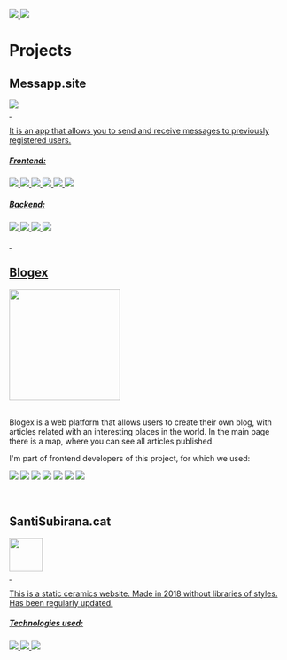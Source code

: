 <p>
  <a href="https://www.linkedin.com/in/oriol-garcia-almirall-18164b242/">
    <img src="https://img.shields.io/badge/linkedin-%230077B5.svg?style=flat&logo=linkedin&logoColor=white">
  </a>
  <img src="https://img.shields.io/badge/oriolgalm@gmail.com-c14438?style=flat-square&logo=Gmail&logoColor=white">
</p>
<h1>Projects</h1>
<h2>Messapp.site</h2>

<div>
<a href="https://messapp.site">
  <img src="https://messapp.site/assets/img/msglogo.jpg"
</a>
</div>
&nbsp;
<p>It is an app that allows you to send and receive messages to previously registered users.</p>
<h5>Frontend: </h5>
<p>
  <img src="https://img.shields.io/badge/html5-%23E34F26.svg?style=flat&logo=html5&logoColor=white">
  <img src="https://img.shields.io/badge/Sass-CC6699?style=flat&logo=sass&logoColor=white">
  <img src="https://img.shields.io/badge/bootstrap-%23563D7C.svg?style=flat&logo=bootstrap&logoColor=white">
  <img src="https://img.shields.io/badge/javascript-%23323330.svg?style=flat&logo=javascript&logoColor=%23F7DF1E">
  <img src="https://img.shields.io/badge/typescript-%23007ACC.svg?style=flat&logo=typescript&logoColor=white">
  <img src="https://img.shields.io/badge/angular-%23DD0031.svg?style=flat&logo=angular&logoColor=white">
</p>
<h5>Backend:</h5>
<p>
  <img src="https://img.shields.io/badge/php-%23777BB4.svg?style=flat&logo=php&logoColor=white">
  <img src="https://img.shields.io/badge/CodeIgniter-%23EF4223.svg?style=flat&logo=codeIgniter&logoColor=white">
  <img src="https://img.shields.io/badge/mysql-%2300f.svg?style=flat&logo=mysql&logoColor=white">
  <img src="https://img.shields.io/badge/Postman-FF6C37?style=flat&logo=postman&logoColor=white">
</p>
  &nbsp;
<h2>Blogex</h2>
<div>
  <a href="https://blogex.netlify.app">
    <img src="https://blogex.netlify.app/assets/img/logo-blogex.jpg" style="width:200px">
  </a>
</div>
&nbsp;
<p>Blogex is a web platform that allows users to create their own blog, with articles related with an interesting places in the world. In the main page there is a map, where you can see all articles published.</p>
<p>I'm part of frontend developers of this project, for which we used:</p>
<p>
  <img src="https://img.shields.io/badge/html5-%23E34F26.svg?style=flat&logo=html5&logoColor=white">
  <img src="https://img.shields.io/badge/SASS-hotpink.svg?style=flat&logo=SASS&logoColor=white">
  <img src="https://img.shields.io/badge/Angular Material-3f51b5?style=flat&logo=angular">
  <img src="https://img.shields.io/badge/javascript-%23323330.svg?style=flat&logo=javascript&logoColor=%23F7DF1E">
  <img src="https://img.shields.io/badge/typescript-%23007ACC.svg?style=flat&logo=typescript&logoColor=white">
  <img src="https://img.shields.io/badge/Leaflet-199900?style=flat&logo=Leaflet&logoColor=white">
  <img src="https://img.shields.io/badge/angular-%23DD0031.svg?style=flat&logo=angular&logoColor=white">
</p>
&nbsp;
<h2>SantiSubirana.cat</h2>
<div>
  <a href="https://www.santisubirana.cat">
    <img src="https://www.santisubirana.cat/img/NovesDecembre2019/subilogo.jpg" style="width:60px">
</div>
&nbsp;
<p>This is a static ceramics website. Made in 2018 without libraries of styles. Has been regularly updated.</p>
<h5>Technologies used:</h5>
<p>
  <img src="https://img.shields.io/badge/html5-%23E34F26.svg?style=flat&logo=html5&logoColor=white">
  <img src="https://img.shields.io/badge/css3-%231572B6.svg?style=flat&logo=css3&logoColor=white">
  <img src="https://img.shields.io/badge/javascript-%23323330.svg?style=flat&logo=javascript&logoColor=%23F7DF1E">
</p>
<!--
**OriolGalm/OriolGalm** is a ✨ _special_ ✨ repository because its `README.md` (this file) appears on your GitHub profile.

Here are some ideas to get you started:

- 🔭 I’m currently working on ...
- 🌱 I’m currently learning ...
- 👯 I’m looking to collaborate on ...
- 🤔 I’m looking for help with ...
- 💬 Ask me about ...
- 📫 How to reach me: ...
- 😄 Pronouns: ...
- ⚡ Fun fact: ...
-->
